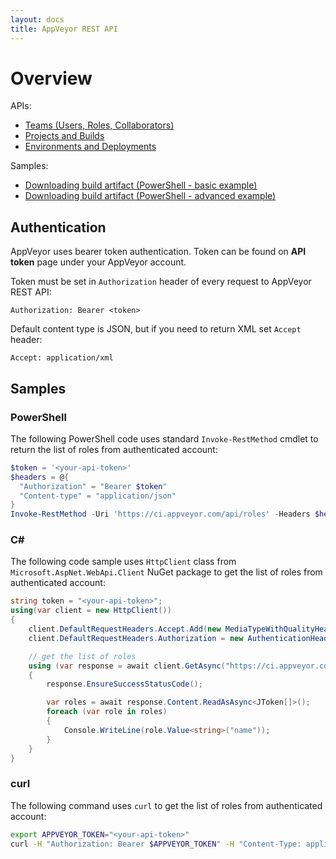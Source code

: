 ```yaml
---
layout: docs
title: AppVeyor REST API
---
```


# Overview

APIs:

* [Teams (Users, Roles, Collaborators)](/docs/api/team/)
* [Projects and Builds](/docs/api/projects-builds/)
* [Environments and Deployments](/docs/api/environments-deployments/)

Samples:

* [Downloading build artifact (PowerShell - basic example)](/docs/api/samples/download-artifacts-ps/)
* [Downloading build artifact (PowerShell - advanced example)](/docs/api/samples/download-artifacts-advanced-ps/)

## Authentication

AppVeyor uses bearer token authentication. Token can be found on **API token** page under your AppVeyor account.

Token must be set in `Authorization` header of every request to AppVeyor REST API:

    Authorization: Bearer <token>

Default content type is JSON, but if you need to return XML set `Accept` header:

    Accept: application/xml

## Samples

### PowerShell

The following PowerShell code uses standard `Invoke-RestMethod` cmdlet to return the list of roles from authenticated account:

```powershell
$token = '<your-api-token>'
$headers = @{
  "Authorization" = "Bearer $token"
  "Content-type" = "application/json"
}
Invoke-RestMethod -Uri 'https://ci.appveyor.com/api/roles' -Headers $headers -Method Get
```

<!-- markdownlint-disable MD003 MD022 -->
### C\#
<!-- markdownlint-enable MD003 MD022 -->

The following code sample uses `HttpClient` class from `Microsoft.AspNet.WebApi.Client` NuGet package to get the list of roles from authenticated account:

```csharp
string token = "<your-api-token>";
using(var client = new HttpClient())
{
    client.DefaultRequestHeaders.Accept.Add(new MediaTypeWithQualityHeaderValue("application/json"));
    client.DefaultRequestHeaders.Authorization = new AuthenticationHeaderValue("Bearer", token);

    // get the list of roles
    using (var response = await client.GetAsync("https://ci.appveyor.com/api/roles"))
    {
        response.EnsureSuccessStatusCode();

        var roles = await response.Content.ReadAsAsync<JToken[]>();
        foreach (var role in roles)
        {
            Console.WriteLine(role.Value<string>("name"));
        }
    }
}
```

### curl

The following command uses `curl` to get the list of roles from authenticated account:

```bash
export APPVEYOR_TOKEN="<your-api-token>"
curl -H "Authorization: Bearer $APPVEYOR_TOKEN" -H "Content-Type: application/json" https://ci.appveyor.com/api/roles
```

